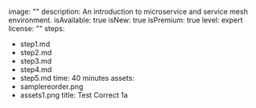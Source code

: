 image: ""
description: An introduction to microservice and service mesh environment.
isAvailable: true
isNew: true
isPremium: true
level: expert
license: ""
steps:
 - step1.md
 - step2.md
 - step3.md
 - step4.md
 - step5.md
time: 40 minutes
assets:
 - samplereorder.png
 - assets1.png
title: Test Correct 1a
